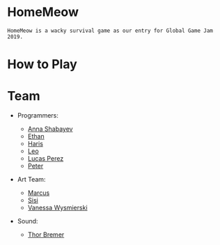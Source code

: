 # HomeMeow
    HomeMeow is a wacky survival game as our entry for Global Game Jam 2019.

# How to Play

# Team
- Programmers:
    - [Anna Shabayev](https://github.com/ashabayev)
    - [Ethan](https://github.com/theejdavidson)
    - [Haris](https://github.com/wulf)
    - [Leo](https://github.com/leohlim)
    - [Lucas Perez](https://github.com/donatelucas)
    - [Peter](https://github.com/piordanov)

- Art Team:
    - [Marcus](https://www.deviantart.com/myndmon)
    - [Sisi](http://twitter.com/six6jiang)
    - [Vanessa Wysmierski](https://instagram.com/vwyz)

- Sound:
    - [Thor Bremer](http://www.toothgrinderlabs.com)
